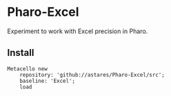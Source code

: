 # Pharo-Excel

Experiment to work with Excel precision in Pharo.

Install
---------

```Smalltalk
Metacello new 
	repository: 'github://astares/Pharo-Excel/src';
	baseline: 'Excel';
	load 	
```	

